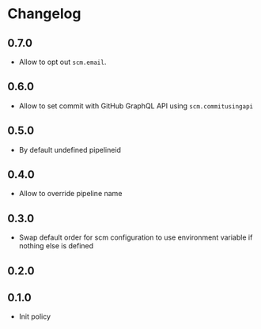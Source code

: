# Changelog 

## 0.7.0

* Allow to opt out `scm.email`.

## 0.6.0

* Allow to set commit with GitHub GraphQL API using `scm.commitusingapi`

## 0.5.0

* By default undefined pipelineid

## 0.4.0

* Allow to override pipeline name

## 0.3.0

* Swap default order for scm configuration to use environment variable if nothing else is defined

## 0.2.0

## 0.1.0

* Init policy
